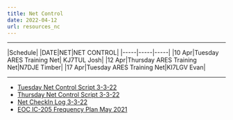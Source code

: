 ```yaml
---
title: Net Control
date: 2022-04-12
url: resources_nc
---
```


------------------------
|Schedule|
|DATE|NET|NET CONTROL|
|-----|-----|-----|
|10 Apr|Tuesday ARES Training Net| KJ7TUL Josh|
|12 Apr|Thursday ARES Training Net|N7DJE Timber|
|17 Apr|Tuesday ARES Training Net|KI7LGV Evan|

---------------------

* [Tuesday Net Control Script 3-3-22](/documents/net_control/WWARES_TuesdayNetControl_Script%2020220303.pdf)
* [Thursday Net Control Script 3-3-22](/documents/net_control/WWARES_ThursdayNetControl_Script%2020220303.pdf)
* [Net CheckIn Log 3-3-22](/documents/net_control/WWARES_Net_CheckIn%20Log%20form20220303Fill-In.pdf)
* [EOC IC-205 Frequency Plan May 2021](/documents/net_control/20210501_WWARES_Initial_ICS205.pdf)
